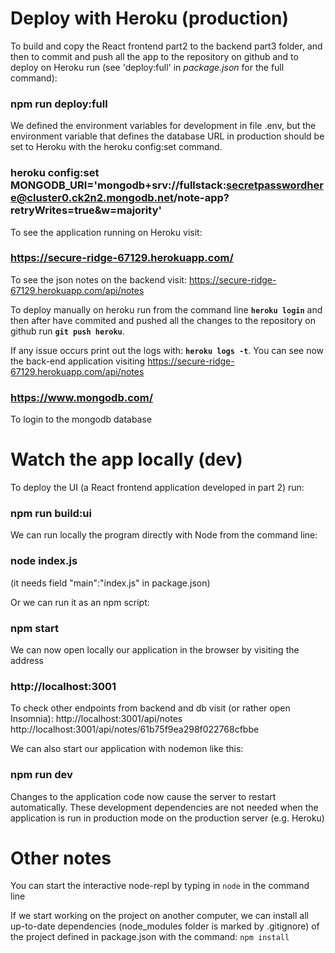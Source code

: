 # Deploy with Heroku (production)

To build and copy the React frontend part2 to the backend part3 folder, and then to commit and push all the app to the repository on github and to deploy on Heroku run (see 'deploy:full' in *package.json* for the full command):

### npm run deploy:full 

We defined the environment variables for development in file .env, but the environment variable that defines the database URL in production should be set to Heroku with the heroku config:set command.

### heroku config:set MONGODB_URI='mongodb+srv://fullstack:secretpasswordhere@cluster0.ck2n2.mongodb.net/note-app?retryWrites=true&w=majority'

To see the application running on Heroku visit:

### https://secure-ridge-67129.herokuapp.com/ 

To see the json notes on the backend visit: https://secure-ridge-67129.herokuapp.com/api/notes <br>

To deploy manually on heroku run from the command line **`heroku login`** and then after have commited and pushed all the changes to the repository on github run **`git push heroku`**.

If any issue occurs print out the logs with:
**`heroku logs -t`**. You can see now the back-end application visiting https://secure-ridge-67129.herokuapp.com/api/notes 

### https://www.mongodb.com/

To login to the mongodb database


# Watch the app locally (dev)

To deploy the UI (a React frontend application developed in part 2) run:

### npm run build:ui

We can run locally the program directly with Node from the command line:

### node index.js

(it needs field "main":"index.js" in package.json)

Or we can run it as an npm script:

### npm start

We can now open locally our application in the browser by visiting the address 

### http://localhost:3001

To check other endpoints from backend and db visit (or rather open Insomnia):
http://localhost:3001/api/notes <br>
http://localhost:3001/api/notes/61b75f9ea298f022768cfbbe

We can also start our application with nodemon like this:

### npm run dev

Changes to the application code now cause the server to restart automatically. 
These development dependencies are not needed when the application is run in production mode on the production server (e.g. Heroku)


# Other notes

You can start the interactive node-repl by typing in 
`node` 
in the command line

If we start working on the project on another computer, we can install all up-to-date dependencies (node_modules folder is marked by .gitignore) of the project defined in package.json with the command:
`npm install`

